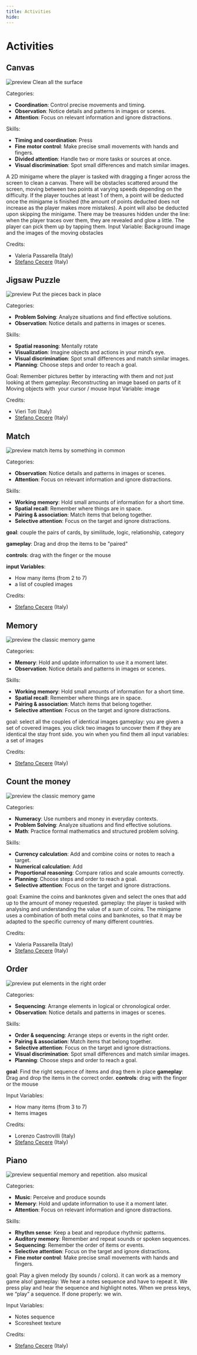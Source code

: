 ```yaml
---
title: Activities
hide:
---
```


# Activities

<a id="CleanCanvas"></a>
## Canvas

![preview](../../../assets/img/content/activities/activity_CleanCanvas.jpg)
Clean all the surface

Categories:

  - **Coordination**: Control precise movements and timing.
  - **Observation**: Notice details and patterns in images or scenes.
  - **Attention**: Focus on relevant information and ignore distractions.

Skills:

  - **Timing and coordination**: Press
  - **Fine motor control**: Make precise small movements with hands and fingers.
  - **Divided attention**: Handle two or more tasks or sources at once.
  - **Visual discrimination**: Spot small differences and match similar images.

A 2D minigame where the player is tasked with dragging a finger across the screen to clean a canvas. There will be obstacles scattered around the screen, moving between two points at varying speeds depending on the difficulty. If the player touches at least 1 of them, a point will be deducted once the minigame is finished (the amount of points deducted does not increase as the player makes more mistakes). A point will also be deducted upon skipping the minigame. There may be treasures hidden under the line: when the player traces over them, they are revealed and glow a little. The player can pick them up by tapping them.
Input Variable: Background image and the images of the moving obstacles


Credits:
  - Valeria Passarella (Italy)
  - [Stefano Cecere](https://stefanocecere.com) (Italy)

<a id="JigsawPuzzle"></a>
## Jigsaw Puzzle

![preview](../../../assets/img/content/activities/activity_JigsawPuzzle.jpg)
Put the pieces back in place

Categories:

  - **Problem Solving**: Analyze situations and find effective solutions.
  - **Observation**: Notice details and patterns in images or scenes.

Skills:

  - **Spatial reasoning**: Mentally rotate
  - **Visualization**: Imagine objects and actions in your mind’s eye.
  - **Visual discrimination**: Spot small differences and match similar images.
  - **Planning**: Choose steps and order to reach a goal.

Goal: Remember pictures better by interacting with them and not just looking at them
gameplay: Reconstructing an image based on parts of it Moving objects with  your cursor / mouse
Input Variable:  image 

Credits:
  - Vieri Toti (Italy)
  - [Stefano Cecere](https://stefanocecere.com) (Italy)

<a id="Match"></a>
## Match

![preview](../../../assets/img/content/activities/activity_Match.jpg)
match items by something in common

Categories:

  - **Observation**: Notice details and patterns in images or scenes.
  - **Attention**: Focus on relevant information and ignore distractions.

Skills:

  - **Working memory**: Hold small amounts of information for a short time.
  - **Spatial recall**: Remember where things are in space.
  - **Pairing & association**: Match items that belong together.
  - **Selective attention**: Focus on the target and ignore distractions.

**goal**: couple the pairs of cards, by similitude, logic, relationship, category

**gameplay**: Drag and drop the items to be "paired" 

**controls**: drag with the finger or the mouse

**input Variables**:

- How many items (from 2 to 7)
- a list of coupled  images

Credits:
  - [Stefano Cecere](https://stefanocecere.com) (Italy)

<a id="Memory"></a>
## Memory

![preview](../../../assets/img/content/activities/activity_Memory.jpg)
the classic memory game

Categories:

  - **Memory**: Hold and update information to use it a moment later.
  - **Observation**: Notice details and patterns in images or scenes.

Skills:

  - **Working memory**: Hold small amounts of information for a short time.
  - **Spatial recall**: Remember where things are in space.
  - **Pairing & association**: Match items that belong together.
  - **Selective attention**: Focus on the target and ignore distractions.

goal: select all the couples of identical images
gameplay: you are given a set of covered images. you click two images to uncover them if they are identical the stay front side. you win when you find them all
input variables: a set of images

Credits:
  - [Stefano Cecere](https://stefanocecere.com) (Italy)

<a id="MoneyCount"></a>
## Count the money

![preview](../../../assets/img/content/activities/activity_MoneyCount.jpg)
the classic memory game

Categories:

  - **Numeracy**: Use numbers and money in everyday contexts.
  - **Problem Solving**: Analyze situations and find effective solutions.
  - **Math**: Practice formal mathematics and structured problem solving.

Skills:

  - **Currency calculation**: Add and combine coins or notes to reach a target.
  - **Numerical calculation**: Add
  - **Proportional reasoning**: Compare ratios and scale amounts correctly.
  - **Planning**: Choose steps and order to reach a goal.
  - **Selective attention**: Focus on the target and ignore distractions.

goal: Examine the coins and banknotes given and select the ones that add up to the amount of money requested.
gameplay: the player is tasked with analysing and understanding the value of a sum of coins. The minigame uses a combination of both metal coins and banknotes, so that it may be adapted to the specific currency of many different countries.
  


Credits:
  - Valeria Passarella (Italy)
  - [Stefano Cecere](https://stefanocecere.com) (Italy)

<a id="Order"></a>
## Order

![preview](../../../assets/img/content/activities/activity_Order.jpg)
put elements in the right order

Categories:

  - **Sequencing**: Arrange elements in logical or chronological order.
  - **Observation**: Notice details and patterns in images or scenes.

Skills:

  - **Order & sequencing**: Arrange steps or events in the right order.
  - **Pairing & association**: Match items that belong together.
  - **Selective attention**: Focus on the target and ignore distractions.
  - **Visual discrimination**: Spot small differences and match similar images.
  - **Planning**: Choose steps and order to reach a goal.

**goal**: Find the right sequence of items and drag them in place
**gameplay**: Drag and drop the items in the correct order. 
**controls**: drag with the finger or the mouse

Input Variables:
- How many items (from 3 to 7)
- Items images


Credits:
  - Lorenzo Castrovilli (Italy)
  - [Stefano Cecere](https://stefanocecere.com) (Italy)

<a id="Piano"></a>
## Piano

![preview](../../../assets/img/content/activities/activity_Piano.jpg)
sequential memory and repetition. also musical

Categories:

  - **Music**: Perceive and produce sounds
  - **Memory**: Hold and update information to use it a moment later.
  - **Attention**: Focus on relevant information and ignore distractions.

Skills:

  - **Rhythm sense**: Keep a beat and reproduce rhythmic patterns.
  - **Auditory memory**: Remember and repeat sounds or spoken sequences.
  - **Sequencing**: Remember the order of items or events.
  - **Selective attention**: Focus on the target and ignore distractions.
  - **Fine motor control**: Make precise small movements with hands and fingers.

goal: Play a given melody (by sounds / colors). it can work as a memory game also!
gameplay: We hear a notes sequence and have to repeat it. We press play and hear the sequence and highlight notes. When we press keys, we “play” a sequence. If done properly: we win.

Input Variables:
- Notes sequence
- Scoresheet texture

Credits:
  - [Stefano Cecere](https://stefanocecere.com) (Italy)

